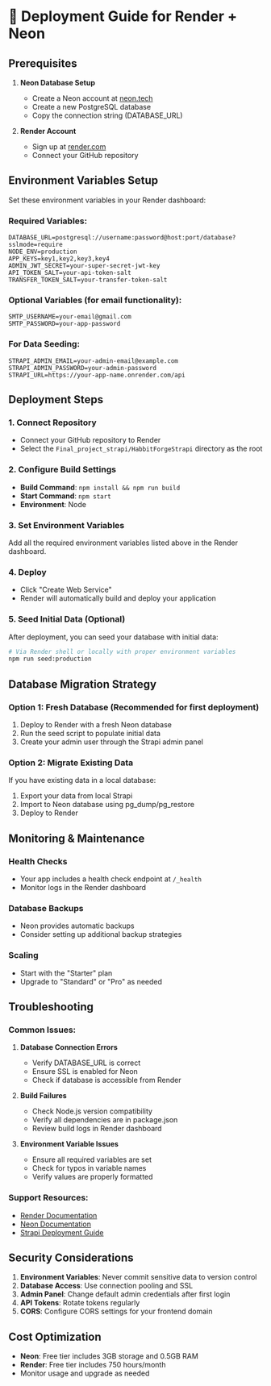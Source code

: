 # 🚀 Deployment Guide for Render + Neon

## Prerequisites

1. **Neon Database Setup**
   - Create a Neon account at [neon.tech](https://neon.tech)
   - Create a new PostgreSQL database
   - Copy the connection string (DATABASE_URL)

2. **Render Account**
   - Sign up at [render.com](https://render.com)
   - Connect your GitHub repository

## Environment Variables Setup

Set these environment variables in your Render dashboard:

### Required Variables:
```
DATABASE_URL=postgresql://username:password@host:port/database?sslmode=require
NODE_ENV=production
APP_KEYS=key1,key2,key3,key4
ADMIN_JWT_SECRET=your-super-secret-jwt-key
API_TOKEN_SALT=your-api-token-salt
TRANSFER_TOKEN_SALT=your-transfer-token-salt
```

### Optional Variables (for email functionality):
```
SMTP_USERNAME=your-email@gmail.com
SMTP_PASSWORD=your-app-password
```

### For Data Seeding:
```
STRAPI_ADMIN_EMAIL=your-admin-email@example.com
STRAPI_ADMIN_PASSWORD=your-admin-password
STRAPI_URL=https://your-app-name.onrender.com/api
```

## Deployment Steps

### 1. Connect Repository
- Connect your GitHub repository to Render
- Select the `Final_project_strapi/HabbitForgeStrapi` directory as the root

### 2. Configure Build Settings
- **Build Command**: `npm install && npm run build`
- **Start Command**: `npm start`
- **Environment**: Node

### 3. Set Environment Variables
Add all the required environment variables listed above in the Render dashboard.

### 4. Deploy
- Click "Create Web Service"
- Render will automatically build and deploy your application

### 5. Seed Initial Data (Optional)
After deployment, you can seed your database with initial data:

```bash
# Via Render shell or locally with proper environment variables
npm run seed:production
```

## Database Migration Strategy

### Option 1: Fresh Database (Recommended for first deployment)
1. Deploy to Render with a fresh Neon database
2. Run the seed script to populate initial data
3. Create your admin user through the Strapi admin panel

### Option 2: Migrate Existing Data
If you have existing data in a local database:

1. Export your data from local Strapi
2. Import to Neon database using pg_dump/pg_restore
3. Deploy to Render

## Monitoring & Maintenance

### Health Checks
- Your app includes a health check endpoint at `/_health`
- Monitor logs in the Render dashboard

### Database Backups
- Neon provides automatic backups
- Consider setting up additional backup strategies

### Scaling
- Start with the "Starter" plan
- Upgrade to "Standard" or "Pro" as needed

## Troubleshooting

### Common Issues:

1. **Database Connection Errors**
   - Verify DATABASE_URL is correct
   - Ensure SSL is enabled for Neon
   - Check if database is accessible from Render

2. **Build Failures**
   - Check Node.js version compatibility
   - Verify all dependencies are in package.json
   - Review build logs in Render dashboard

3. **Environment Variable Issues**
   - Ensure all required variables are set
   - Check for typos in variable names
   - Verify values are properly formatted

### Support Resources:
- [Render Documentation](https://render.com/docs)
- [Neon Documentation](https://neon.tech/docs)
- [Strapi Deployment Guide](https://docs.strapi.io/dev-docs/deployment)

## Security Considerations

1. **Environment Variables**: Never commit sensitive data to version control
2. **Database Access**: Use connection pooling and SSL
3. **Admin Panel**: Change default admin credentials after first login
4. **API Tokens**: Rotate tokens regularly
5. **CORS**: Configure CORS settings for your frontend domain

## Cost Optimization

- **Neon**: Free tier includes 3GB storage and 0.5GB RAM
- **Render**: Free tier includes 750 hours/month
- Monitor usage and upgrade as needed 